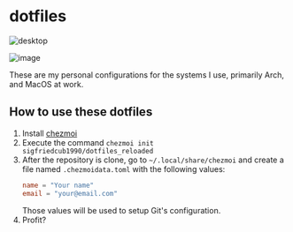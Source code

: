 # dotfiles

![desktop](https://github.com/sigfriedCub1990/dotfiles_reloaded/assets/8824202/0a322d9a-7906-481e-8a7b-8366ace43d57)

![image](https://github.com/sigfriedCub1990/dotfiles_reloaded/assets/8824202/aff58d4d-a9b8-4dfa-bff6-feb0dd189420)

These are my personal configurations for the systems I use, primarily Arch, and MacOS at work.


## How to use these dotfiles

1. Install [chezmoi](https://www.chezmoi.io/install/)
2. Execute the command `chezmoi init sigfriedcub1990/dotfiles_reloaded`
3. After the repository is clone, go to `~/.local/share/chezmoi` and create a file named `.chezmoidata.toml` with the following values:
    ```toml
    name = "Your name"
    email = "your@email.com"
    ```
    Those values will be used to setup Git's configuration.
4. Profit?
